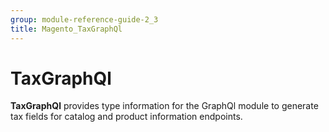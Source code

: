 ```yaml
---
group: module-reference-guide-2_3
title: Magento_TaxGraphQl
---
```


# TaxGraphQl

**TaxGraphQl** provides type information for the GraphQl module
to generate tax fields for catalog and product information endpoints.


